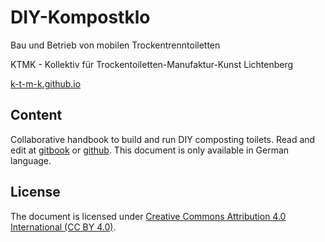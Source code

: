 # DIY-Kompostklo

Bau und Betrieb von mobilen Trockentrenntoiletten

KTMK - Kollektiv für Trockentoiletten-Manufaktur-Kunst Lichtenberg

[k-t-m-k.github.io](https://k-t-m-k.github.io)

## Content

Collaborative handbook to build and run DIY composting toilets. Read and edit at [gitbook](https://gitbook.com/book/k-t-m-k/diy-kompostklo) or [github](https://github.com/k-t-m-k/DIY-Kompostklo). This document is only available in German language.

## License

The document is licensed under [Creative Commons Attribution 4.0 International \(CC BY 4.0\)](https://creativecommons.org/licenses/by/4.0).
